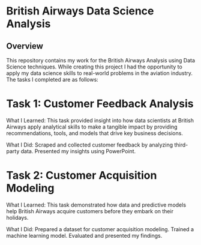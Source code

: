 # British Airways Data Science Analysis

## Overview
This repository contains my work for the British Airways Analysis using Data Science techniques. While creating this project I had the opportunity to apply my data science skills to real-world problems in the aviation industry. The tasks I completed are as follows:

# Task 1: Customer Feedback Analysis
What I Learned: This task provided insight into how data scientists at British Airways apply analytical skills to make a tangible impact by providing recommendations, tools, and models that drive key business decisions.

What I Did:
Scraped and collected customer feedback by analyzing third-party data.
Presented my insights using PowerPoint.

# Task 2: Customer Acquisition Modeling
What I Learned: This task demonstrated how data and predictive models help British Airways acquire customers before they embark on their holidays.

What I Did:
Prepared a dataset for customer acquisition modeling.
Trained a machine learning model.
Evaluated and presented my findings.
